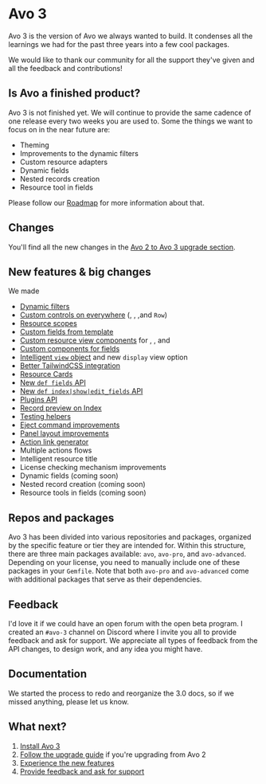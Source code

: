 # Avo 3

Avo 3 is the version of Avo we always wanted to build. It condenses all the learnings we had for the past three years into a few cool packages.

We would like to thank our community for all the support they've given and all the feedback and contributions!

## Is Avo a finished product?

Avo 3 is not finished yet. We will continue to provide the same cadence of one release every two weeks you are used to. Some the things we want to focus on in the near future are:

- Theming
- Improvements to the dynamic filters
- Custom resource adapters
- Dynamic fields
- Nested records creation
- Resource tool in fields

Please follow our [Roadmap](https://avohq.io/roadmap) for more information about that.

## Changes

You'll find all the new changes in the [Avo 2 to Avo 3 upgrade section](./avo-2-avo-3-upgrade.html).

## New features & big changes

We made

- [Dynamic filters](./dynamic-filters)
- [Custom controls on everywhere](./customizable-controls) (<Index />, <Show />, <Edit />,and `Row`)
- [Resource scopes](./scopes)
- [Custom fields from template](./eject-views.html#field_components)
- [Custom resource view components](./resources.html#self_components) for <Index />, <Show />, and <Edit />
- [Custom components for fields](./field-options.html#customizing-field-components-using-components-option)
- [Intelligent `view` object](./views.html#checking-the-current-view) and new `display` view option
- [Better TailwindCSS integration](./tailwindcss-integration.html)
- [Resource Cards](./resources.html#cards)
- [New `def fields` API](./fields)
- [New `def index|show|edit_fields` API](./fields.html#specific-methods-for-each-view)
- [Plugins API](./plugins)
- [Record preview on Index](./record-previews)
- [Testing helpers](./testing#testing-helpers)
- [Eject command improvements](./eject-views.html)
- [Panel layout improvements](./resource-panels.html)
- [Action link generator](./actions.html#action-link)
- Multiple actions flows
- Intelligent resource title
- License checking mechanism improvements
- Dynamic fields (coming soon)
- Nested record creation (coming soon)
- Resource tools in fields (coming soon)

## Repos and packages

Avo 3 has been divided into various repositories and packages, organized by the specific feature or tier they are intended for. Within this structure, there are three main packages available: `avo`, `avo-pro`, and `avo-advanced`. Depending on your license, you need to manually include one of these packages in your `Gemfile`. Note that both `avo-pro` and `avo-advanced` come with additional packages that serve as their dependencies.

## Feedback

I'd love it if we could have an open forum with the open beta program. I created an `#avo-3` channel on Discord where I invite you all to provide feedback and ask for support.
We appreciate all types of feedback from the API changes, to design work, and any idea you might have.

## Documentation

We started the process to redo and reorganize the 3.0 docs, so if we missed anything, please let us know.

## What next?

1. [Install Avo 3](./installation)
1. [Follow the upgrade guide](./avo-2-avo-3-upgrade.html) if you're upgrading from Avo 2
1. [Experience the new features](#new-features)
1. [Provide feedback and ask for support](https://github.com/avo-hq/avo/issues/new?assignees=&labels=Avo%203)
